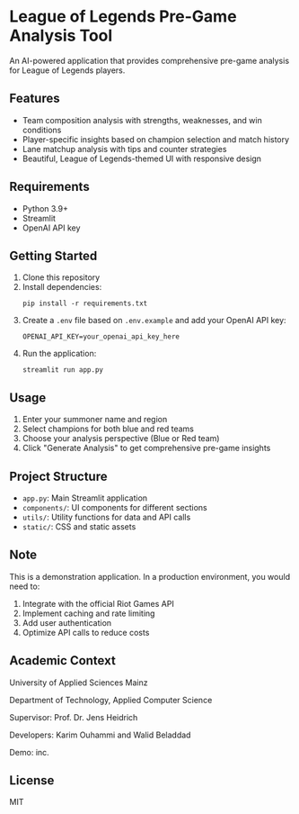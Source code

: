 # League of Legends Pre-Game Analysis Tool

An AI-powered application that provides comprehensive pre-game analysis for League of Legends players.

## Features

- Team composition analysis with strengths, weaknesses, and win conditions
- Player-specific insights based on champion selection and match history
- Lane matchup analysis with tips and counter strategies
- Beautiful, League of Legends-themed UI with responsive design

## Requirements

- Python 3.9+
- Streamlit
- OpenAI API key

## Getting Started

1. Clone this repository
2. Install dependencies:
   ```
   pip install -r requirements.txt
   ```
3. Create a `.env` file based on `.env.example` and add your OpenAI API key:
   ```
   OPENAI_API_KEY=your_openai_api_key_here
   ```
4. Run the application:
   ```
   streamlit run app.py
   ```

## Usage

1. Enter your summoner name and region
2. Select champions for both blue and red teams
3. Choose your analysis perspective (Blue or Red team)
4. Click "Generate Analysis" to get comprehensive pre-game insights

## Project Structure

- `app.py`: Main Streamlit application
- `components/`: UI components for different sections
- `utils/`: Utility functions for data and API calls
- `static/`: CSS and static assets

## Note

This is a demonstration application. In a production environment, you would need to:
1. Integrate with the official Riot Games API
2. Implement caching and rate limiting
3. Add user authentication
4. Optimize API calls to reduce costs

## Academic Context

University of Applied Sciences Mainz

Department of Technology, Applied Computer Science

Supervisor: Prof. Dr. Jens Heidrich

Developers: Karim Ouhammi and Walid Beladdad

Demo: inc.

## License

MIT
